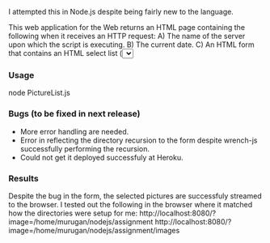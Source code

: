 I attempted this in Node.js despite being fairly new to the language.

This web application for the Web returns an HTML page containing the following when it receives an HTTP request:
A) The name of the server upon which the script is executing.
B) The current date.
C) An HTML form that contains an HTML select list (<select> tag) that contains a list of image files. The input list for this select list is created by scanning the server file system from a provided "root directory" and adding all GIF, JPG, and PNG format files located in that provided "root directory" and all sub-directories to it.
Matching files should be identified by checking the filename extension. Those files which end in a .gif, .jpg, or .png extension should be included (case insensitive).
The "starting directory" should be specified to the script using the HTTP query string. As an example, to search for all images under the "/var/www/images" directory the URL to the script (e.g. interview.php) would be:
 http://localhost/interview.php?image=/var/www/images
D) An input button to submit the form containing the HTML select list.

### Usage
node PictureList.js

### Bugs (to be fixed in next release)
- More error handling are needed.
- Error in reflecting the directory recursion to the form despite wrench-js successfully performing the recursion.
- Could not get it deployed successfuly at Heroku.

### Results
Despite the bug in the form, the selected pictures are successfuly streamed to the browser.
I tested out the following in the browser where it matched how the directories were setup for me:
http://localhost:8080/?image=/home/murugan/nodejs/assignment
http://localhost:8080/?image=/home/murugan/nodejs/assignment/images

